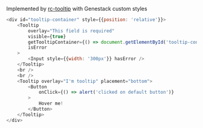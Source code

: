 Implemented by [rc-tooltip](https://github.com/react-component/tooltip) with Genestack custom styles
```js
<div id="tooltip-container" style={{position: 'relative'}}>
    <Tooltip
        overlay="This field is required"
        visible={true}
        getTooltipContainer={() => document.getElementById('tooltip-container')}
        isError
    >
        <Input style={{width: '300px'}} hasError />
    </Tooltip>
    <br />
    <br />
    <Tooltip overlay="I'm tooltip" placement="bottom">
        <Button
            onClick={() => alert('clicked on default button')}
        >
            Hover me!
        </Button>
    </Tooltip>
</div>
```
